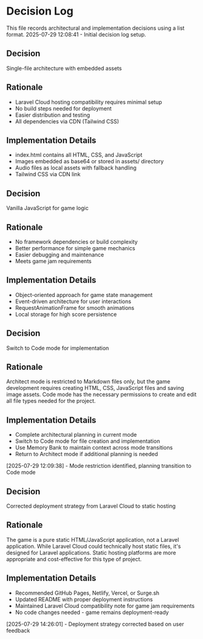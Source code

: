 # Decision Log

This file records architectural and implementation decisions using a list format.
2025-07-29 12:08:41 - Initial decision log setup.

## Decision

Single-file architecture with embedded assets

## Rationale

- Laravel Cloud hosting compatibility requires minimal setup
- No build steps needed for deployment
- Easier distribution and testing
- All dependencies via CDN (Tailwind CSS)

## Implementation Details

- index.html contains all HTML, CSS, and JavaScript
- Images embedded as base64 or stored in assets/ directory
- Audio files as local assets with fallback handling
- Tailwind CSS via CDN link

## Decision

Vanilla JavaScript for game logic

## Rationale

- No framework dependencies or build complexity
- Better performance for simple game mechanics
- Easier debugging and maintenance
- Meets game jam requirements

## Implementation Details

- Object-oriented approach for game state management
- Event-driven architecture for user interactions
- RequestAnimationFrame for smooth animations
- Local storage for high score persistence

## Decision

Switch to Code mode for implementation

## Rationale

Architect mode is restricted to Markdown files only, but the game development requires creating HTML, CSS, JavaScript files and saving image assets. Code mode has the necessary permissions to create and edit all file types needed for the project.

## Implementation Details

- Complete architectural planning in current mode
- Switch to Code mode for file creation and implementation
- Use Memory Bank to maintain context across mode transitions
- Return to Architect mode if additional planning is needed

[2025-07-29 12:09:38] - Mode restriction identified, planning transition to Code mode

## Decision

Corrected deployment strategy from Laravel Cloud to static hosting

## Rationale

The game is a pure static HTML/JavaScript application, not a Laravel application. While Laravel Cloud could technically host static files, it's designed for Laravel applications. Static hosting platforms are more appropriate and cost-effective for this type of project.

## Implementation Details

- Recommended GitHub Pages, Netlify, Vercel, or Surge.sh
- Updated README with proper deployment instructions
- Maintained Laravel Cloud compatibility note for game jam requirements
- No code changes needed - game remains deployment-ready

[2025-07-29 14:26:01] - Deployment strategy corrected based on user feedback
